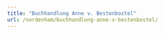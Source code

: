 ```yaml
---
title: "Buchhandlung Anne v. Bestenbostel"
url: /nordenham/buchhandlung-anne-v-bestenbostel/
---
```

